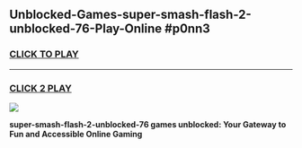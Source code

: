 
## Unblocked-Games-super-smash-flash-2-unblocked-76-Play-Online #p0nn3
<h3>
<a href="https://news.freeplayer.one?title=super-smash-flash-2-unblocked-76&ref=3">CLICK TO PLAY</a></h3>
<hr>

<h3>
<a href="https://news.freeplayer.one?title=super-smash-flash-2-unblocked-76&ref=3">CLICK 2 PLAY</a>
  
</h3>

<a href="https://news.freeplayer.one?title=super-smash-flash-2-unblocked-76&ref=3"><img src="https://clearcache.store/games.png"></a>


**super-smash-flash-2-unblocked-76 games unblocked: Your Gateway to Fun and Accessible Online Gaming**

